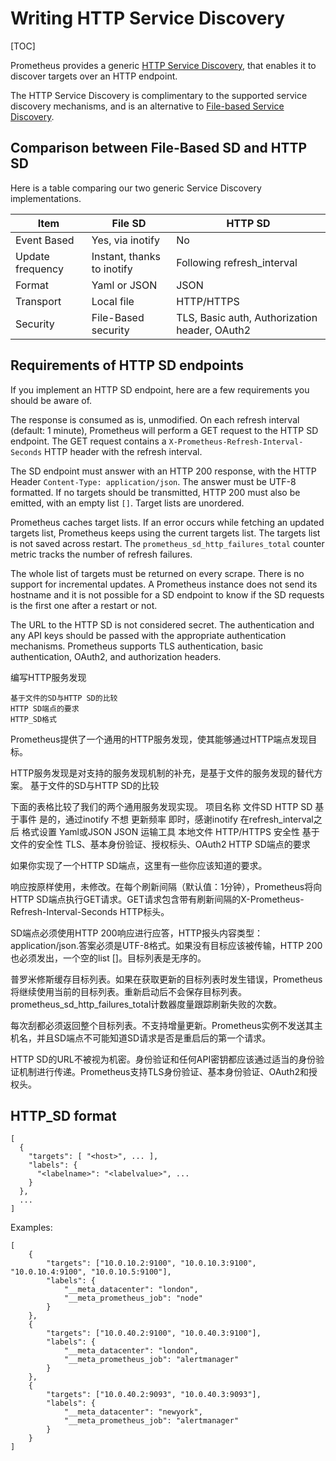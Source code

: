 # Writing HTTP Service Discovery

[TOC]

Prometheus provides a generic [HTTP Service Discovery](https://prometheus.io/docs/prometheus/latest/configuration/configuration/#http_sd_config), that enables it to discover targets over an HTTP endpoint.

The HTTP Service Discovery is complimentary to the supported service discovery mechanisms, and is an alternative to [File-based Service Discovery](https://prometheus.io/docs/guides/file-sd/#use-file-based-service-discovery-to-discover-scrape-targets).

## Comparison between File-Based SD and HTTP SD

Here is a table comparing our two generic Service Discovery implementations.

| Item             | File SD                    | HTTP SD                                       |
| ---------------- | -------------------------- | --------------------------------------------- |
| Event Based      | Yes, via inotify           | No                                            |
| Update frequency | Instant, thanks to inotify | Following refresh_interval                    |
| Format           | Yaml or JSON               | JSON                                          |
| Transport        | Local file                 | HTTP/HTTPS                                    |
| Security         | File-Based security        | TLS, Basic auth, Authorization header, OAuth2 |

## Requirements of HTTP SD endpoints

If you implement an HTTP SD endpoint, here are a few requirements you should be aware of.

The response is consumed as is, unmodified. On each refresh interval (default: 1 minute), Prometheus will perform a GET request to the HTTP SD endpoint. The GET request contains a `X-Prometheus-Refresh-Interval-Seconds` HTTP header with the refresh interval.

The SD endpoint must answer with an HTTP 200 response, with the HTTP Header `Content-Type: application/json`. The answer must be UTF-8 formatted. If no targets should be transmitted, HTTP 200 must also be emitted, with an empty list `[]`. Target lists are unordered.

Prometheus caches target lists. If an error occurs while fetching an updated targets list, Prometheus keeps using the current targets list. The targets list is not saved across restart. The `prometheus_sd_http_failures_total` counter  metric tracks the number of refresh failures.

The whole list of targets must be returned on every scrape. There is no support for incremental updates. A Prometheus instance does not send its hostname and it is not possible for a SD endpoint to know if the SD requests is the first one after a restart or not.

The URL to the HTTP SD is not considered secret. The authentication and any API keys should be passed with the appropriate authentication mechanisms. Prometheus supports TLS authentication, basic authentication, OAuth2, and authorization headers.

编写HTTP服务发现

    基于文件的SD与HTTP SD的比较
    HTTP SD端点的要求
    HTTP_SD格式

Prometheus提供了一个通用的HTTP服务发现，使其能够通过HTTP端点发现目标。

HTTP服务发现是对支持的服务发现机制的补充，是基于文件的服务发现的替代方案。
基于文件的SD与HTTP SD的比较

下面的表格比较了我们的两个通用服务发现实现。
项目名称 	文件SD 	HTTP SD
基于事件 	是的，通过inotify 	不想
更新频率 	即时，感谢inotify 	在refresh_interval之后
格式设置 	Yaml或JSON 	JSON
运输工具 	本地文件 	HTTP/HTTPS
安全性 	基于文件的安全性 	TLS、基本身份验证、授权标头、OAuth2
HTTP SD端点的要求

如果你实现了一个HTTP SD端点，这里有一些你应该知道的要求。

响应按原样使用，未修改。在每个刷新间隔（默认值：1分钟），Prometheus将向HTTP SD端点执行GET请求。GET请求包含带有刷新间隔的X-Prometheus-Refresh-Interval-Seconds HTTP标头。

SD端点必须使用HTTP 200响应进行应答，HTTP报头内容类型：application/json.答案必须是UTF-8格式。如果没有目标应该被传输，HTTP 200也必须发出，一个空的list []。目标列表是无序的。

普罗米修斯缓存目标列表。如果在获取更新的目标列表时发生错误，Prometheus将继续使用当前的目标列表。重新启动后不会保存目标列表。prometheus_sd_http_failures_total计数器度量跟踪刷新失败的次数。

每次刮都必须返回整个目标列表。不支持增量更新。Prometheus实例不发送其主机名，并且SD端点不可能知道SD请求是否是重启后的第一个请求。

HTTP SD的URL不被视为机密。身份验证和任何API密钥都应该通过适当的身份验证机制进行传递。Prometheus支持TLS身份验证、基本身份验证、OAuth2和授权头。

## HTTP_SD format

```
[
  {
    "targets": [ "<host>", ... ],
    "labels": {
      "<labelname>": "<labelvalue>", ...
    }
  },
  ...
]
```

Examples:

```
[
    {
        "targets": ["10.0.10.2:9100", "10.0.10.3:9100", "10.0.10.4:9100", "10.0.10.5:9100"],
        "labels": {
            "__meta_datacenter": "london",
            "__meta_prometheus_job": "node"
        }
    },
    {
        "targets": ["10.0.40.2:9100", "10.0.40.3:9100"],
        "labels": {
            "__meta_datacenter": "london",
            "__meta_prometheus_job": "alertmanager"
        }
    },
    {
        "targets": ["10.0.40.2:9093", "10.0.40.3:9093"],
        "labels": {
            "__meta_datacenter": "newyork",
            "__meta_prometheus_job": "alertmanager"
        }
    }
]
```